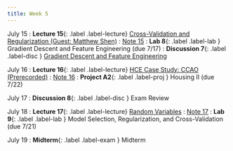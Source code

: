 ```yaml
---
title: Week 5
---
```


July 15
: **Lecture 15**{: .label .label-lecture} [Cross-Validation and Regularization (Guest: Matthew Shen)](lecture/lec15)
    : [Note 15](https://ds100.org/course-notes/cv_regularization/cv_reg.html)
: **Lab 8**{: .label .label-lab }  Gradient Descent and Feature Engineering (due 7/17)
: **Discussion 7**{: .label .label-disc } [Gradient Descent and Feature Engineering](https://drive.google.com/file/d/1MQjNOia5LOypAe7aI_7s2wyKGqUze1Ml/view?usp=sharing)

July 16
: **Lecture 16**{: .label .label-lecture} [HCE Case Study: CCAO (Prerecorded)](lecture/lec16)
    : [Note 16](https://ds100.org/course-notes/case_study_HCE/case_study_HCE.html)
: **Project A2**{: .label .label-proj } Housing II (due 7/22)

July 17
: **Discussion 8**{: .label .label-disc } Exam Review

July 18
: **Lecture 17**{: .label .label-lecture} [Random Variables](lecture/lec17)
    : [Note 17](https://ds100.org/course-notes/probability_1/probability_1.html)
: **Lab 9**{: .label .label-lab }  Model Selection, Regularization, and Cross-Validation (due 7/21)

July 19
: **Midterm**{: .label .label-exam } Midterm